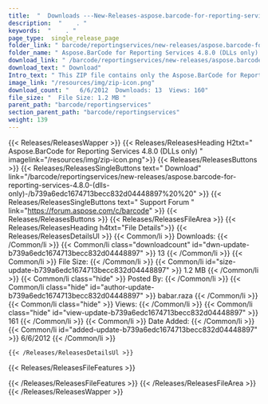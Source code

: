 ```yaml
---
title:  "  Downloads ---New-Releases-aspose.barcode-for-reporting-services-4.8.0-(dlls-only)- . " 
description:  "    . " 
keywords:  "    . " 
page_type:  single_release_page
folder_link: " barcode/reportingservices/new-releases/aspose.barcode-for-reporting-services-4.8.0-(dlls-only)-/"
folder_name: " Aspose.BarCode for Reporting Services 4.8.0 (DLLs only) "
download_link: " /barcode/reportingservices/new-releases/aspose.barcode-for-reporting-services-4.8.0-(dlls-only)-/b739a6edc1674713becc832d04448897"
download_text: " Download"
Intro_text: " This ZIP file contains only the Aspose.BarCode for Reporting Services assemblies..."
image_link: "/resources/img/zip-icon.png"
download_count: "   6/6/2012  Downloads: 13  Views: 160"
file_size: "  File Size: 1.2 MB "
parent_path: "barcode/reportingservices"
section_parent_path: "barcode/reportingservices"
weight: 139 
---
```


{{< Releases/ReleasesWapper >}}
  {{< Releases/ReleasesHeading H2txt=" Aspose.BarCode for Reporting Services 4.8.0 (DLLs only) " imagelink="/resources/img/zip-icon.png">}}
  {{< Releases/ReleasesButtons >}}
    {{< Releases/ReleasesSingleButtons text=" Download" link="/barcode/reportingservices/new-releases/aspose.barcode-for-reporting-services-4.8.0-(dlls-only)-/b739a6edc1674713becc832d04448897%20%20" >}}
    {{< Releases/ReleasesSingleButtons text=" Support Forum " link="https://forum.aspose.com/c/barcode" >}}
  {{< Releases/ReleasesButtons >}}
  {{< Releases/ReleasesFileArea >}}
    {{< Releases/ReleasesHeading h4txt="File Details">}}
    {{< Releases/ReleasesDetailsUl >}}
            {{< Common/li  >}} Downloads: {{< /Common/li >}} 
      {{< Common/li class="downloadcount" id="dwn-update-b739a6edc1674713becc832d04448897" >}} 13 {{< /Common/li >}} 
      {{< Common/li  >}} File Size: {{< /Common/li >}} 
      {{< Common/li id="size-update-b739a6edc1674713becc832d04448897" >}} 1.2 MB {{< /Common/li >}} 
      {{< Common/li  class="hide" >}} Posted By: {{< /Common/li >}} 
      {{< Common/li class="hide" id="author-update-b739a6edc1674713becc832d04448897" >}} babar.raza {{< /Common/li >}} 
      {{< Common/li class="hide"  >}} Views: {{< /Common/li >}} 
      {{< Common/li class="hide" id="view-update-b739a6edc1674713becc832d04448897" >}} 161 {{< /Common/li >}} 
      {{< Common/li  >}} Date Added: {{< /Common/li >}} 
      {{< Common/li id="added-update-b739a6edc1674713becc832d04448897" >}} 6/6/2012 {{< /Common/li >}} 

    {{< /Releases/ReleasesDetailsUl >}}

  {{< Releases/ReleasesFileFeatures >}}
      
  {{< /Releases/ReleasesFileFeatures >}}
 {{< /Releases/ReleasesFileArea >}}
{{< /Releases/ReleasesWapper >}}



